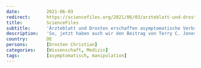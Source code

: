 ```yaml
---
date:          2021-06-03
redirect:      https://sciencefiles.org/2021/06/03/arzteblatt-und-drosten-erschaffen-asymptomatische-verbreitung-junk-journalismus-folgt-auf-junk-science/
title:         ScienceFiles
subtitle:      'Ärzteblatt und Drosten erschaffen asymptomatische Verbreitung – Junk Journalismus folgt auf Junk Science'
description:   'So, jetzt haben auch wir den Beitrag von Terry C. Jones und ... Christian Drosten gelesen, der gerade in Science erschienen ist und zeigen soll, dass "Prä-symptomatische, asymptomatische oder nur mild symptomatische (PAMS) Personen ... vermutlich die wichtigsten Verbreiter von SARS-CoV-2 in der Gesellschaft sind", wie es im Ärzteblatt heißt. Zudem soll der Beitrag von…'
country:       DE
persons:       [Drosten Christian]
categories:    [Wissenschaft, Medizin]
tags:          [asymptomatisch, manipulation]
---
```

